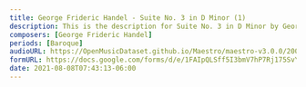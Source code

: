 ```yaml
---
title: George Frideric Handel - Suite No. 3 in D Minor (1)
description: This is the description for Suite No. 3 in D Minor by George Frideric Handel
composers: [George Frideric Handel]
periods: [Baroque]
audioURL: https://OpenMusicDataset.github.io/Maestro/maestro-v3.0.0/2004/MIDI-Unprocessed_XP_08_R1_2004_01-02_ORIG_MID--AUDIO_08_R1_2004_01_Track01_wav.midi
formURL: https://docs.google.com/forms/d/e/1FAIpQLSff5I3bmV7hP7Rj175SvYwaogs23iGhXNKXn0YZDb8cyhFdEw/viewform
date: 2021-08-08T07:43:13-06:00
---
```

